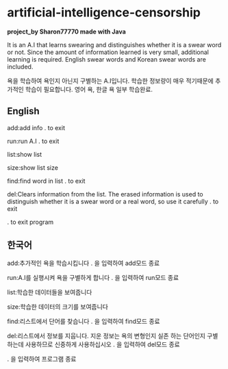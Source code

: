 # artificial-intelligence-censorship

**project_by Sharon77770 made with Java**


It is an A.I that learns swearing and distinguishes whether it is a swear word or not. 
Since the amount of information learned is very small, additional learning is required. English swear words and Korean swear words are included.


욕을 학습하여 욕인지 아닌지 구별하는 A.I입니다. 학습한 정보량이 매우 적기때문에 추가적인 학습이 필요합니다. 영어 욕, 한글 욕 일부 학습완료.

## English

add:add info . to exit

run:run A.I . to exit

list:show list

size:show list size

find:find word in list . to exit

del:Clears information from the list. 
The erased information is used to distinguish whether it is a swear word or a real word, so use it carefully . to exit


. to exit program



## 한국어

add:추가적인 욕을 학습시킵니다 . 을 입력하여 add모드 종료

run:A.I를 실행시켜 욕을 구별하게 합니다 . 을 입력하여 run모드 종료

list:학습한 데이터들을 보여줍니다

size:학습한 데이터의 크기를 보여줍니다

find:리스트에서 단어를 찾습니다 . 을 입력하여 find모드 종료

del:리스트에서 정보를 지웁니다. 지운 정보는 욕의 변형인지 실존 하는 단어인지 구별하는데 사용하므로 신중하게 사용하십시오 . 을 입력하여 del모드 종료


. 을 입력하여 프로그램 종료




